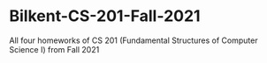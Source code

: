 # Bilkent-CS-201-Fall-2021
All four homeworks of CS 201 (Fundamental Structures of Computer Science I) from Fall 2021
